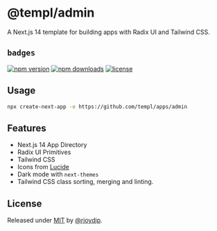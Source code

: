 # @templ/admin

A Next.js 14 template for building apps with Radix UI and Tailwind CSS.

## `badges`

<!-- automd:badges license provider=shields -->

[![npm version](https://img.shields.io/npm/v/@templ/admin)](https://npmjs.com/package/@templ/admin)
[![npm downloads](https://img.shields.io/npm/dm/@templ/admin)](https://npmjs.com/package/@templ/admin)
[![license](https://img.shields.io/github/license/rjoydip/templ)](https://github.com/rjoydip/templ/blob/main/LICENSE)

<!-- /automd -->

## Usage

```bash
npx create-next-app -e https://github.com/templ/apps/admin
```

## Features

- Next.js 14 App Directory
- Radix UI Primitives
- Tailwind CSS
- Icons from [Lucide](https://lucide.dev)
- Dark mode with `next-themes`
- Tailwind CSS class sorting, merging and linting.

## License

Released under [MIT](../../LICENSE) by [@rjoydip](https://github.com/rjoydip).
